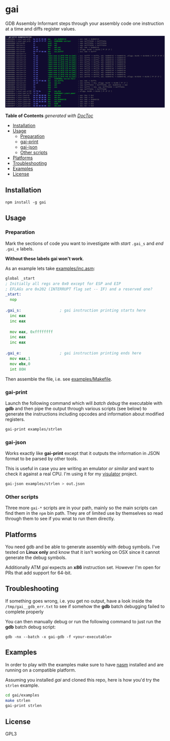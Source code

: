 # gai

GDB Assembly Informant steps through your assembly code one instruction at a time and diffs register values.

[![assets/strlen.png](assets/strlen.png)](https://raw.githubusercontent.com/thlorenz/gai/master/assets/strlen.png)

<!-- START doctoc generated TOC please keep comment here to allow auto update -->
<!-- DON'T EDIT THIS SECTION, INSTEAD RE-RUN doctoc TO UPDATE -->
**Table of Contents**  *generated with [DocToc](https://github.com/thlorenz/doctoc)*

- [Installation](#installation)
- [Usage](#usage)
  - [Preparation](#preparation)
  - [gai-print](#gai-print)
  - [gai-json](#gai-json)
  - [Other scripts](#other-scripts)
- [Platforms](#platforms)
- [Troubleshooting](#troubleshooting)
- [Examples](#examples)
- [License](#license)

<!-- END doctoc generated TOC please keep comment here to allow auto update -->

## Installation

```
npm install -g gai
```

## Usage

### Preparation

Mark the sections of code you want to investigate with *start* `.gai_s` and *end* `.gai_e` labels.

**Without these labels gai won't work**.

As an example lets take [examples/inc.asm](examples/inc.asm):

```asm
global _start
; Initially all regs are 0x0 except for ESP and EIP
; EFLAGs are 0x202 (INTERRUPT flag set -- IF) and a reserved one?
_start:
  nop

.gai_s:                 ; gai instruction printing starts here
  inc eax
  inc eax

  mov eax, 0xffffffff
  inc eax
  inc eax

.gai_e:                 ; gai instruction printing ends here
  mov eax,1
  mov ebx,0
  int 80H
```

Then assemble the file, i.e. see [examples/Makefile](examples/Makefile).

### gai-print

Launch the following command which will *batch debug* the executable with **gdb** and then pipe the output through
various scripts (see below) to generate the instructions including opcodes and information about modified registers.

```sh
gai-print examples/strlen
```

### gai-json

Works exactly like **gai-print** except that it outputs the information in JSON format to be parsed by other tools.

This is useful in case you are writing an emulator _or similar_ and want to check it against a real CPU. I'm using it
for my [visulator](https://github.com/thlorenz/visulator) project.

```sh
gai-json examples/strlen > out.json
```

### Other scripts

Three more `gai-*` scripts are in your path, mainly so the main scripts can find them in the `npm` bin path. They are of
limited use by themselves so read through them to see if you wnat to run them directly.

## Platforms

You need gdb and be able to generate assembly with debug symbols. I've tested on **Linux only** and know that it isn't
working on OSX since it cannot generate the debug symbols.

Additionally ATM *gai* expects an **x86** instruction set. However I'm open for PRs that add support for 64-bit.

## Troubleshooting

If something goes wrong, i.e. you get no output, have a look inside the `/tmp/gai__gdb_err.txt` to see if somehow the
**gdb** batch debugging failed to complete properly

You can then manually debug or run the following command to just run the **gdb** batch debug script:

```
gdb -nx --batch -x gai-gdb -f <your-executable>
```

## Examples

In order to play with the examples make sure to have [nasm](http://www.nasm.us/docs.php) installed and are running on a
compatible platform.

Assuming you installed *gai* and cloned this repo, here is how you'd try the `strlen` example.

```sh
cd gai/examples
make strlen
gai-print strlen
```

## License

GPL3
